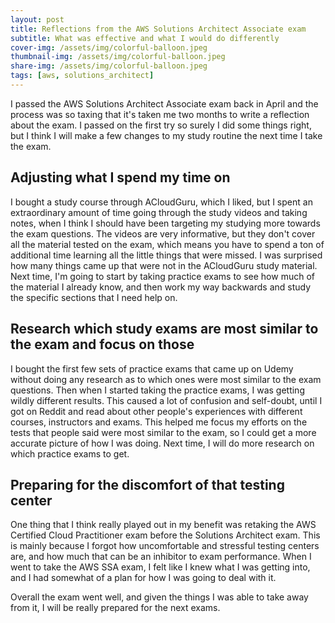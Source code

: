 ```yaml
---
layout: post
title: Reflections from the AWS Solutions Architect Associate exam 
subtitle: What was effective and what I would do differently 
cover-img: /assets/img/colorful-balloon.jpeg
thumbnail-img: /assets/img/colorful-balloon.jpeg
share-img: /assets/img/colorful-balloon.jpeg
tags: [aws, solutions_architect]
---
```


I passed the AWS Solutions Architect Associate exam back in April and the process was so taxing that it's taken me two months to write a reflection about the exam. I passed on the first try so surely I did some things right, but I think I will make a few changes to my study routine the next time I take the exam.

## Adjusting what I spend my time on
I bought a study course through ACloudGuru, which I liked, but I spent an extraordinary amount of time going through the study videos and taking notes, when I think I should have been targeting my studying more towards the exam questions. The videos are very informative, but they don't cover all the material tested on the exam, which means you have to spend a ton of additional time learning all the little things that were missed. I was surprised how many things came up that were not in the ACloudGuru study material. Next time, I'm going to start by taking practice exams to see how much of the material I already know, and then work my way backwards and study the specific sections that I need help on.

## Research which study exams are most similar to the exam and focus on those
I bought the first few sets of practice exams that came up on Udemy without doing any research as to which ones were most similar to the exam questions. Then when I started taking the practice exams, I was getting wildly different results. This caused a lot of confusion and self-doubt, until I got on Reddit and read about other people's experiences with different courses, instructors and exams. This helped me focus my efforts on the tests that people said were most similar to the exam, so I could get a more accurate picture of how I was doing. Next time, I will do more research on which practice exams to get.

## Preparing for the discomfort of that testing center
One thing that I think really played out in my benefit was retaking the AWS Certified Cloud Practitioner exam before the Solutions Architect exam. This is mainly because I forgot how uncomfortable and stressful testing centers are, and how much that can be an inhibitor to exam performance. When I went to take the AWS SSA exam, I felt like I knew what I was getting into, and I had somewhat of a plan for how I was going to deal with it.

Overall the exam went well, and given the things I was able to take away from it, I will be really prepared for the next exams.

